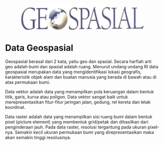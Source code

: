 
<p align="center">
  <img src="https://github.com/alldie1207/Geographic-Information-System/blob/master/Img/geospasial.jpg" width="400px">
</p>

# Data Geospasial 

Geospasial berasal dari 2 kata, yaitu geo dan spasial. Secara harfiah arti geo adalah bumi dan spasial adalah ruang. Menurut undang undang RI data geospasial merupakan data yang mengidentifikasi lokasi geografis, karakteristik objek alam dan buatan manusia yang berada di bawah atau di atas permukaan bumi.<br>

Data vektor adalah data yang menampilkan pola keruangan dalam bentuk titik, garis, kurva atau poligon. Data vektor sangat baik untuk merepresentasikan fitur-fitur jaringan jalan, gedung, rel kereta dan letak koordinat.<br>

Data raster adalah data yang menampilkan sisi ruang bumi dalam bentuk pixel (picture element) yang membentuk grid/petak dan dihasilkan dari penginderaan jauh. Pada data raster, resolusi tergantung pada ukuran pixel-nya. Semakin kecil ukuran permukaan bumi yang direpresentasikan maka akan semakin tinggi resolusinya.<br>




